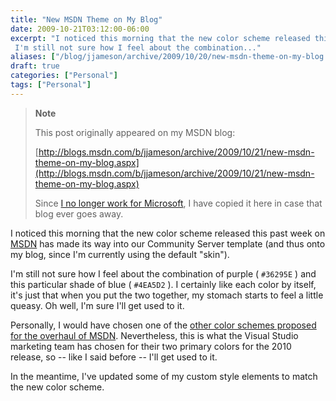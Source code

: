 ```yaml
---
title: "New MSDN Theme on My Blog"
date: 2009-10-21T03:12:00-06:00
excerpt: "I noticed this morning that the new color scheme released this past week on MSDN has made its way into our Community Server template (and thus onto my blog, since I'm currently using the default \"skin\"). 
 I'm still not sure how I feel about the combination..."
aliases: ["/blog/jjameson/archive/2009/10/20/new-msdn-theme-on-my-blog.aspx", "/blog/jjameson/archive/2009/10/21/new-msdn-theme-on-my-blog.aspx"]
draft: true
categories: ["Personal"]
tags: ["Personal"]
---
```


> **Note**
>
> This post originally appeared on my MSDN blog:
>
> [http://blogs.msdn.com/b/jjameson/archive/2009/10/21/new-msdn-theme-on-my-blog.aspx](http://blogs.msdn.com/b/jjameson/archive/2009/10/21/new-msdn-theme-on-my-blog.aspx)
>
> Since
> [I no longer work for Microsoft](/blog/jjameson/2011/09/02/last-day-with-microsoft),
> I have copied it here in case that blog ever goes away.

I noticed this morning that the new color scheme released this past week on
[MSDN](http://msdn.microsoft.com/) has made its way into our Community Server
template (and thus onto my blog, since I'm currently using the default "skin").

I'm still not sure how I feel about the combination of purple ( `#36295E` ) and
this particular shade of blue ( `#4EA5D2` ). I certainly like each color by
itself, it's just that when you put the two together, my stomach starts to feel
a little queasy. Oh well, I'm sure I'll get used to it.

Personally, I would have chosen one of the
[other color schemes proposed for the overhaul of MSDN](http://www.hanselman.com/blog/MSDNUpdatesAndRFCForYou.aspx).
Nevertheless, this is what the Visual Studio marketing team has chosen for their
two primary colors for the 2010 release, so -- like I said before -- I'll get
used to it.

In the meantime, I've updated some of my custom style elements to match the new
color scheme.
